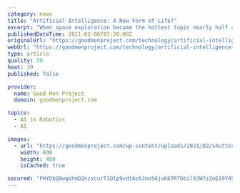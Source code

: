 ```yaml
---
category: news
title: "Artificial Intelligence: A New Form of Life?"
excerpt: "When space exploration became the hottest topic nearly half a century ago, many declared it to be mankind’s final frontier. Today, however, the tides"
publishedDateTime: 2021-02-06T07:20:00Z
originalUrl: "https://goodmenproject.com/technology/artificial-intelligence-a-new-form-of-life/"
webUrl: "https://goodmenproject.com/technology/artificial-intelligence-a-new-form-of-life/"
type: article
quality: 39
heat: 39
published: false

provider:
  name: Good Men Project
  domain: goodmenproject.com

topics:
  - AI in Robotics
  - AI

images:
  - url: "https://goodmenproject.com/wp-content/uploads/2021/02/shutterstock_651441421-scaled-e1612455537403.jpg"
    width: 800
    height: 400
    isCached: true

secured: "PHYDbQ9wgohmD2nzxcurTIOlp9vdtAc6Jno5AjwbKTRTbbil93W7z2oEI9Y495U5a8k/AwYgMY5l4Qo6U97m+3JxEfimPT8LDVM/Uv/i3fjnB69jYAyYtUnU5JxF40quba606blfULTdIeLYfwiGqDbayIUAGAApJUiWyfpn1QH3XXmxT/eAm4rQbUAzgNZ1FBHsC6udeoQZ43jWBs+x/P2AhOVGmeIeSpyJrtZKJ1BcFB7NofMdFOdium/tGZ6IntctNgHlIzBt6kn4qqsLm0TqK+8mpfN4dIpqu5HhBT/CdUW8Tqc2jgGXXMEhtPGOYcd9CLAq4CJiLRHCXiVFxC9qGbRBGgNOFfVchfp/E14=;xQCedhof20zNuM5SWPMF/A=="
---
```


